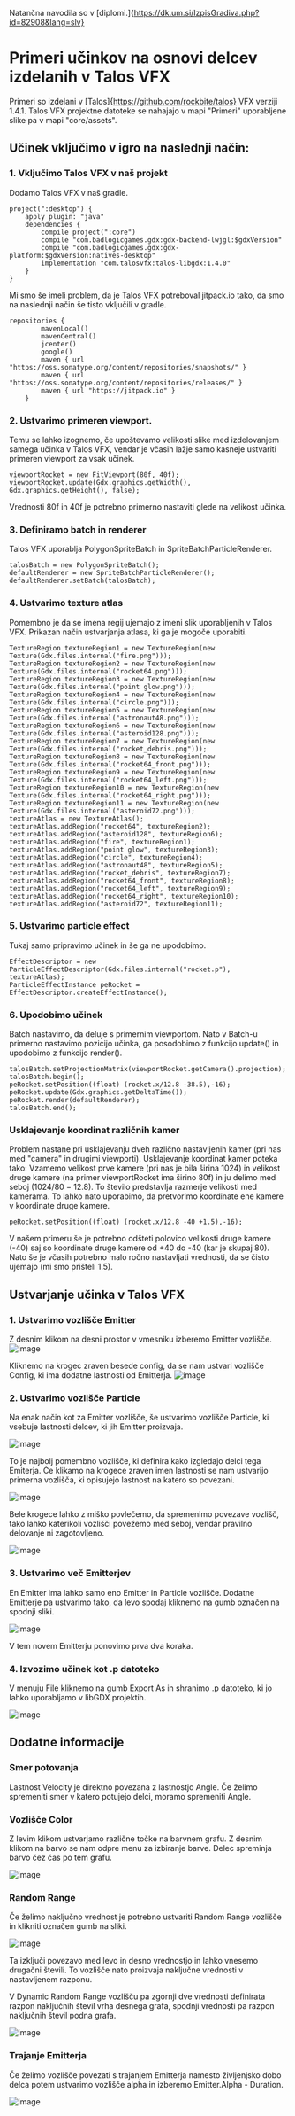 Natančna navodila so v [diplomi.]{https://dk.um.si/IzpisGradiva.php?id=82908&lang=slv}

# Primeri učinkov na osnovi delcev izdelanih v Talos VFX

Primeri so izdelani v [Talos]{https://github.com/rockbite/talos} VFX verziji 1.4.1. 
Talos VFX projektne datoteke se nahajajo v mapi "Primeri" uporabljene slike pa v mapi "core/assets".

## Učinek vključimo v igro na naslednji način:

### 1. Vključimo Talos VFX v naš projekt
Dodamo Talos VFX v naš gradle.
```
project(":desktop") {
    apply plugin: "java"
    dependencies {
        compile project(":core")
        compile "com.badlogicgames.gdx:gdx-backend-lwjgl:$gdxVersion"
        compile "com.badlogicgames.gdx:gdx-platform:$gdxVersion:natives-desktop"
        implementation "com.talosvfx:talos-libgdx:1.4.0"  
    }
}
```

Mi smo še imeli problem, da je Talos VFX potreboval jitpack.io tako, da smo na naslednji način še tisto vključili v gradle.

```
repositories {
        mavenLocal()
        mavenCentral()
        jcenter()
        google()
        maven { url "https://oss.sonatype.org/content/repositories/snapshots/" }
        maven { url "https://oss.sonatype.org/content/repositories/releases/" }
        maven { url "https://jitpack.io" }
    }
```

### 2. Ustvarimo primeren viewport. 
Temu se lahko izognemo, če upoštevamo velikosti slike med izdelovanjem samega učinka v Talos VFX, vendar je včasih lažje samo kasneje ustvariti primeren viewport za vsak učinek.
```
viewportRocket = new FitViewport(80f, 40f);
viewportRocket.update(Gdx.graphics.getWidth(), Gdx.graphics.getHeight(), false);
```
Vrednosti 80f in 40f je potrebno primerno nastaviti glede na velikost učinka.

### 3. Definiramo batch in renderer
Talos VFX uporablja PolygonSpriteBatch in SpriteBatchParticleRenderer.

```
talosBatch = new PolygonSpriteBatch();
defaultRenderer = new SpriteBatchParticleRenderer();
defaultRenderer.setBatch(talosBatch);
```

### 4. Ustvarimo texture atlas
Pomembno je da se imena regij ujemajo z imeni slik uporabljenih v Talos VFX. Prikazan način ustvarjanja atlasa, ki ga je mogoče uporabiti.
```
TextureRegion textureRegion1 = new TextureRegion(new Texture(Gdx.files.internal("fire.png")));
TextureRegion textureRegion2 = new TextureRegion(new Texture(Gdx.files.internal("rocket64.png")));
TextureRegion textureRegion3 = new TextureRegion(new Texture(Gdx.files.internal("point glow.png")));
TextureRegion textureRegion4 = new TextureRegion(new Texture(Gdx.files.internal("circle.png")));
TextureRegion textureRegion5 = new TextureRegion(new Texture(Gdx.files.internal("astronaut48.png")));
TextureRegion textureRegion6 = new TextureRegion(new Texture(Gdx.files.internal("asteroid128.png")));
TextureRegion textureRegion7 = new TextureRegion(new Texture(Gdx.files.internal("rocket_debris.png")));
TextureRegion textureRegion8 = new TextureRegion(new Texture(Gdx.files.internal("rocket64_front.png")));
TextureRegion textureRegion9 = new TextureRegion(new Texture(Gdx.files.internal("rocket64_left.png")));
TextureRegion textureRegion10 = new TextureRegion(new Texture(Gdx.files.internal("rocket64_right.png")));
TextureRegion textureRegion11 = new TextureRegion(new Texture(Gdx.files.internal("asteroid72.png")));
textureAtlas = new TextureAtlas();
textureAtlas.addRegion("rocket64", textureRegion2);
textureAtlas.addRegion("asteroid128", textureRegion6);
textureAtlas.addRegion("fire", textureRegion1);
textureAtlas.addRegion("point glow", textureRegion3);
textureAtlas.addRegion("circle", textureRegion4);
textureAtlas.addRegion("astronaut48", textureRegion5);
textureAtlas.addRegion("rocket_debris", textureRegion7);
textureAtlas.addRegion("rocket64_front", textureRegion8);
textureAtlas.addRegion("rocket64_left", textureRegion9);
textureAtlas.addRegion("rocket64_right", textureRegion10);
textureAtlas.addRegion("asteroid72", textureRegion11);
```
### 5. Ustvarimo particle effect
Tukaj samo pripravimo učinek in še ga ne upodobimo.
```
EffectDescriptor = new ParticleEffectDescriptor(Gdx.files.internal("rocket.p"), textureAtlas);
ParticleEffectInstance peRocket = EffectDescriptor.createEffectInstance();
```

### 6. Upodobimo učinek
Batch nastavimo, da deluje s primernim viewportom. Nato v Batch-u primerno nastavimo pozicijo učinka, ga posodobimo z funkcijo update() in upodobimo z funkcijo render(). 
```
talosBatch.setProjectionMatrix(viewportRocket.getCamera().projection);
talosBatch.begin();
peRocket.setPosition((float) (rocket.x/12.8 -38.5),-16);
peRocket.update(Gdx.graphics.getDeltaTime());
peRocket.render(defaultRenderer);
talosBatch.end();
```

### Usklajevanje koordinat različnih kamer
Problem nastane pri usklajevanju dveh različno nastavljenih kamer (pri nas med "camera" in drugimi viewporti). Usklajevanje koordinat kamer poteka tako:
Vzamemo velikost prve kamere (pri nas je bila širina 1024) in velikost druge kamere (na primer viewportRocket ima širino 80f) in ju delimo med seboj (1024/80 = 12.8).
To število predstavlja razmerje velikosti med kamerama. 
To lahko nato uporabimo, da pretvorimo koordinate ene kamere v koordinate druge kamere.

```
peRocket.setPosition((float) (rocket.x/12.8 -40 +1.5),-16);
``` 
V našem primeru še je potrebno odšteti polovico velikosti druge kamere (-40) saj so koordinate druge kamere od +40 do -40 (kar je skupaj 80). 
Nato še je včasih potrebno malo ročno nastavljati vrednosti, da se čisto ujemajo (mi smo prišteli 1.5).

## Ustvarjanje učinka v Talos VFX

### 1. Ustvarimo vozlišče Emitter
Z desnim klikom na desni prostor v vmesniku izberemo Emitter vozlišče.
![image](https://user-images.githubusercontent.com/56390707/191081698-36a725b3-5edc-4a71-896d-f60a8d9ea49b.png)

Kliknemo na krogec zraven besede config, da se nam ustvari vozlišče Config, ki ima dodatne lastnosti od Emitterja.
![image](https://user-images.githubusercontent.com/56390707/191081912-230356d2-8ab2-4d42-87f6-7f475a2d1744.png)

### 2. Ustvarimo vozlišče Particle

Na enak način kot za Emitter vozlišče, še ustvarimo vozlišče Particle, ki vsebuje lastnosti delcev, ki jih Emitter proizvaja.

![image](https://user-images.githubusercontent.com/56390707/191082184-02815ac9-d493-4349-9b61-fe8adf42eb15.png)

To je najbolj pomembno vozlišče, ki definira kako izgledajo delci tega Emiterja. Če klikamo na krogece zraven imen lastnosti se nam ustvarijo primerna vozlišča, ki opisujejo lastnost na katero so povezani.

![image](https://user-images.githubusercontent.com/56390707/191082918-2b174679-0900-440e-b067-54e9af5267f7.png)

Bele krogece lahko z miško povlečemo, da spremenimo povezave vozlišč, tako lahko katerikoli vozlišči povežemo med seboj, vendar pravilno delovanje ni zagotovljeno.

![image](https://user-images.githubusercontent.com/56390707/191083549-025f8069-3da3-4f77-9574-f35c36888088.png)

### 3. Ustvarimo več Emitterjev

En Emitter ima lahko samo eno Emitter in Particle vozlišče. Dodatne Emitterje pa ustvarimo tako, da levo spodaj kliknemo na gumb označen na spodnji sliki.

![image](https://user-images.githubusercontent.com/56390707/191084204-219f4461-8d9a-4758-8adc-7cf9fa021d6e.png)

V tem novem Emitterju ponovimo prva dva koraka.

### 4. Izvozimo učinek kot .p datoteko

V menuju File kliknemo na gumb Export As in shranimo .p datoteko, ki jo lahko uporabljamo v libGDX projektih.

![image](https://user-images.githubusercontent.com/56390707/191084412-1980e2b2-4716-46dc-a774-1227859a7c8c.png)

## Dodatne informacije

### Smer potovanja

Lastnost Velocity je direktno povezana z lastnostjo Angle. Če želimo spremeniti smer v katero potujejo delci, moramo spremeniti Angle.

### Vozlišče Color

Z levim klikom ustvarjamo različne točke na barvnem grafu. Z desnim klikom na barvo se nam odpre menu za izbiranje barve.  Delec spreminja barvo čez čas po tem grafu.

![image](https://user-images.githubusercontent.com/56390707/191089650-302df573-b5a7-4b56-a5e3-4c2ffff856f4.png)


### Random Range

Če želimo naključno vrednost je potrebno ustvariti Random Range vozlišče in klikniti označen gumb na sliki.

![image](https://user-images.githubusercontent.com/56390707/191086450-1cd51680-11a6-4a3c-af3b-eb8addbb11b8.png)

Ta izključi povezavo med levo in desno vrednostjo in lahko vnesemo drugačni števili. To vozlišče nato proizvaja naključne vrednosti v nastavljenem razponu.

V Dynamic Random Range vozlišču pa zgornji dve vrednosti definirata razpon naključnih števil vrha desnega grafa, spodnji vrednosti pa razpon naključnih števil podna grafa.

![image](https://user-images.githubusercontent.com/56390707/191087094-828c8a49-8290-47c5-b7a3-4055c8ff5cf9.png)

### Trajanje Emitterja

Če želimo vozlišče povezati s trajanjem Emitterja namesto življenjsko dobo delca potem ustvarimo vozlišče alpha in izberemo Emitter.Alpha - Duration.

![image](https://user-images.githubusercontent.com/56390707/191088966-9afb3a0c-cb3f-4699-9e6c-a744cc17e39c.png)



